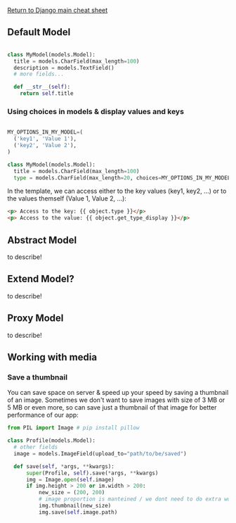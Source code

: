
[Return to Django main cheat sheet](../README.md)


## Default Model

```python

class MyModel(models.Model):
  title = models.CharField(max_length=100)
  description = models.TextField()
  # more fields...

  def __str__(self):
    return self.title

```

### Using choices in models & display values and keys



```python

MY_OPTIONS_IN_MY_MODEL=(
  ('key1', 'Value 1'),
  ('key2', 'Value 2'),
)

class MyModel(models.Model):
  title = models.CharField(max_length=100)
  type = models.CharField(max_length=20, choices=MY_OPTIONS_IN_MY_MODEL)

```
In the template, we can access either to the key values (key1, key2, ...) or to the values themself (Value 1, Value 2, ...):
```html
<p> Access to the key: {{ object.type }}</p>
<p> Access to the value: {{ object.get_type_display }}</p>

```

## Abstract Model

to describe!

## Extend Model?

to describe!

## Proxy Model

to describe!




## Working with media

### Save a thumbnail
You can save space on server & speed up your speed by saving a thumbnail of an image. Sometimes we don't want to save images with size of 3 MB or  5 MB or even more, so can save just a thumbnail of that image for better performance of our app:



```python
from PIL import Image # pip install pillow

class Profile(models.Model):
  # other fields
  image = models.ImageField(upload_to="path/to/be/saved")

  def save(self, *args, **kwargs):
      super(Profile, self).save(*args, **kwargs)
      img = Image.open(self.image)
      if img.height > 200 or im.width > 200:
          new_size = (200, 200)
          # image proportion is manteined / we dont need to do extra work
          img.thumbnail(new_size)
          img.save(self.image.path)
```
